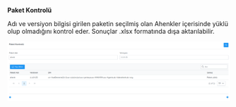 **Paket Kontrolü**

Adı ve versiyon bilgisi girilen paketin seçilmiş olan Ahenkler içerisinde yüklü olup olmadığını kontrol eder.
Sonuçlar .xlsx formatında dışa aktarılabilir.

[![Paket Kontrolu](../images/computerManagement/packageControl.png)](../images/computerManagement/packageControl.png)<link href=/lider3.0/assets/style.css rel=stylesheet></link>
